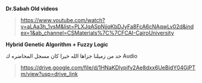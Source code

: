 **Dr.Sabah Old videos**
> https://www.youtube.com/watch?v=aLAa3h_1vsM&list=PLXJqASpNjjqKbDJyFa8FcA6cNAqwLv02d&index=1&ab_channel=CSMaterials%7C%7CFCAI-CairoUniversity

**Hybrid Genetic Algorithm + Fuzzy Logic**

حد من زميلنا جزاها الله خيرا كان مسجل المحاضره ك Audio 

> https://drive.google.com/file/d/1HNaKDlypifv2Ae8dxx6UeBjdY04GjPTm/view?usp=drive_link